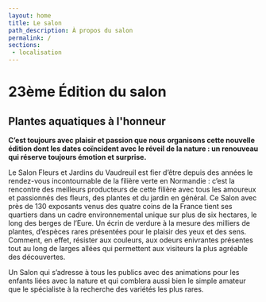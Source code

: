 ```yaml
---
layout: home
title: Le salon
path_description: À propos du salon
permalink: /
sections:
 - localisation
---
```


# 23ème Édition du salon
## Plantes aquatiques à l'honneur

**C’est toujours avec plaisir et passion que nous organisons cette nouvelle édition dont les dates coïncident avec le réveil de la nature : un renouveau qui réserve toujours émotion et surprise.**

Le Salon Fleurs et Jardins du Vaudreuil est fier d’être depuis des années le rendez-vous incontournable de la filière verte en Normandie : c’est la rencontre des meilleurs producteurs de cette filière avec tous les amoureux et passionnés des fleurs, des plantes et du jardin en général. Ce Salon avec près de 130 exposants venus des quatre coins de la France tient ses quartiers dans un cadre environnemental unique sur plus de six hectares, le long des berges de l’Eure. Un écrin de verdure à la mesure des milliers de plantes, d’espèces rares présentées pour le plaisir des yeux et des sens. Comment, en effet, résister aux couleurs, aux odeurs enivrantes présentes tout au long de larges allées qui permettent aux visiteurs la plus agréable des découvertes.

Un Salon  qui s’adresse à tous les publics avec des animations pour les enfants liées avec la nature et qui comblera aussi bien le simple amateur que le spécialiste à la recherche des variétés les plus rares.